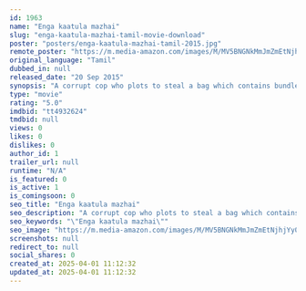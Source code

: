 ```yaml
---
id: 1963
name: "Enga kaatula mazhai"
slug: "enga-kaatula-mazhai-tamil-movie-download"
poster: "posters/enga-kaatula-mazhai-tamil-2015.jpg"
remote_poster: "https://m.media-amazon.com/images/M/MV5BNGNkMmJmZmEtNjhjYy00NzhjLWIzYTAtYmY0ODFjYTY3M2ZjXkEyXkFqcGdeQXVyNjgxMDUxMDg@._V1_SX300.jpg"
original_language: "Tamil"
dubbed_in: null
released_date: "20 Sep 2015"
synopsis: "A corrupt cop who plots to steal a bag which contains bundles of American currency but circumstances leads to Murugan, a wastrel coming into possession of the bag."
type: "movie"
rating: "5.0"
imdbid: "tt4932624"
tmdbid: null
views: 0
likes: 0
dislikes: 0
author_id: 1
trailer_url: null
runtime: "N/A"
is_featured: 0
is_active: 1
is_comingsoon: 0
seo_title: "Enga kaatula mazhai"
seo_description: "A corrupt cop who plots to steal a bag which contains bundles of American currency but circumstances leads to Murugan, a wastrel coming into possession of the bag."
seo_keywords: "\"Enga kaatula mazhai\""
seo_image: "https://m.media-amazon.com/images/M/MV5BNGNkMmJmZmEtNjhjYy00NzhjLWIzYTAtYmY0ODFjYTY3M2ZjXkEyXkFqcGdeQXVyNjgxMDUxMDg@._V1_SX300.jpg"
screenshots: null
redirect_to: null
social_shares: 0
created_at: 2025-04-01 11:12:32
updated_at: 2025-04-01 11:12:32
---
```


